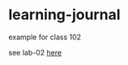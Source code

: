 # learning-journal
example for class 102

see lab-02 [here](learning-journal/assignments/lab-02.md)
